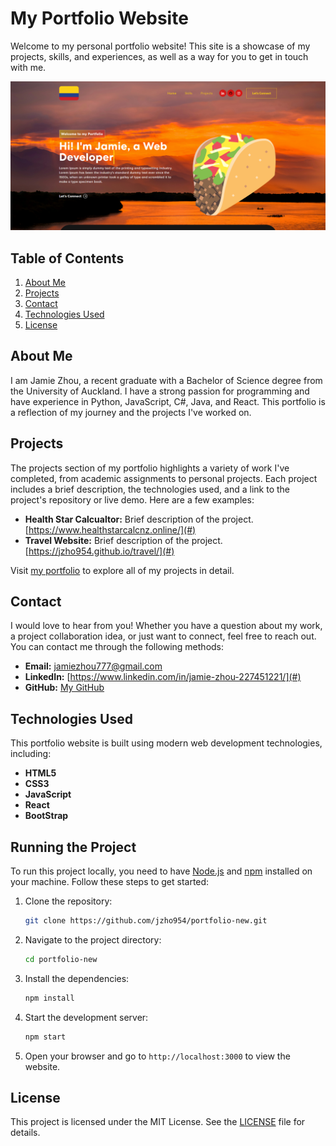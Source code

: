 # My Portfolio Website

Welcome to my personal portfolio website! This site is a showcase of my projects, skills, and experiences, as well as a way for you to get in touch with me.

![Portfolio Screenshot](./portfolio.png)

## Table of Contents
1. [About Me](#about-me)
2. [Projects](#projects)
3. [Contact](#contact)
4. [Technologies Used](#technologies-used)
5. [License](#license)

## About Me
I am Jamie Zhou, a recent graduate with a Bachelor of Science degree from the University of Auckland. I have a strong passion for programming and have experience in Python, JavaScript, C#, Java, and React. This portfolio is a reflection of my journey and the projects I've worked on.

## Projects
The projects section of my portfolio highlights a variety of work I've completed, from academic assignments to personal projects. Each project includes a brief description, the technologies used, and a link to the project's repository or live demo. Here are a few examples:
- **Health Star Calcualtor:** Brief description of the project. [https://www.healthstarcalcnz.online/](#)
- **Travel Website:** Brief description of the project. [https://jzho954.github.io/travel/](#)


Visit [my portfolio](https://jzho954.github.io/portfolio-new/) to explore all of my projects in detail.

## Contact
I would love to hear from you! Whether you have a question about my work, a project collaboration idea, or just want to connect, feel free to reach out. You can contact me through the following methods:
- **Email:** [jamiezhou777@gmail.com](mailto:your.email@example.com)
- **LinkedIn:** [https://www.linkedin.com/in/jamie-zhou-227451221/](#)
- **GitHub:** [My GitHub](https://github.com/jzho954)

## Technologies Used
This portfolio website is built using modern web development technologies, including:
- **HTML5**
- **CSS3**
- **JavaScript**
- **React**
- **BootStrap**

## Running the Project
To run this project locally, you need to have [Node.js](https://nodejs.org/) and [npm](https://www.npmjs.com/) installed on your machine. Follow these steps to get started:

1. Clone the repository:
    ```sh
    git clone https://github.com/jzho954/portfolio-new.git
    ```

2. Navigate to the project directory:
    ```sh
    cd portfolio-new
    ```

3. Install the dependencies:
    ```sh
    npm install
    ```

4. Start the development server:
    ```sh
    npm start
    ```

5. Open your browser and go to `http://localhost:3000` to view the website.

## License
This project is licensed under the MIT License. See the [LICENSE](LICENSE) file for details.
